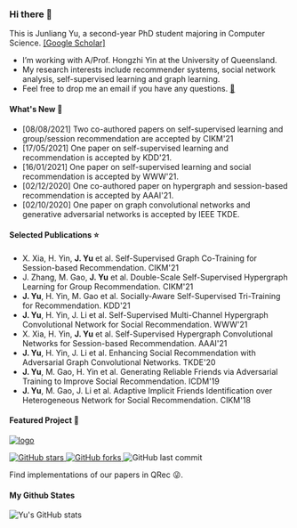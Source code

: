 ### Hi there 👋

This is Junliang Yu, a second-year PhD student majoring in Computer Science. [[Google Scholar]](https://scholar.google.com/citations?user=JGuWOUIAAAAJ&hl=EN&oi=ao)
- I’m working with A/Prof. Hongzhi Yin at the University of Queensland.
- My research interests include recommender systems, social network analysis, self-supervised learning and graph learning.
- Feel free to drop me an email if you have any questions. [📧](mailto:jl.yu@uq.edu.au)

#### What's New 📢
- [08/08/2021] Two co-authored papers on self-supervised learning and group/session recommendation are accepted by CIKM'21
- [17/05/2021] One paper on self-supervised learning and recommendation is accepted by KDD'21.  
- [16/01/2021] One paper on self-supervised learning and social recommendation is accepted by WWW'21.  
- [02/12/2020] One co-authored paper on hypergraph and session-based recommendation is accepted by AAAI'21.  
- [02/10/2020] One paper on graph convolutional networks and generative adversarial networks is accepted by IEEE TKDE.

#### Selected Publications ⭐️
+ X. Xia, H. Yin, <b>J. Yu</b> et al. Self-Supervised Graph Co-Training for Session-based Recommendation. CIKM'21<br>
+ J. Zhang, M. Gao, <b>J. Yu</b> et al. Double-Scale Self-Supervised Hypergraph Learning for Group Recommendation. CIKM'21<br>
+ <b>J. Yu</b>, H. Yin, M. Gao et al. Socially-Aware Self-Supervised Tri-Training for Recommendation. KDD'21<br>
+ <b>J. Yu</b>, H. Yin, J. Li et al. Self-Supervised Multi-Channel Hypergraph Convolutional Network for Social Recommendation. WWW'21<br>
+ X. Xia, H. Yin, <b>J. Yu</b> et al. Self-Supervised Hypergraph Convolutional Networks for Session-based Recommendation. AAAI'21<br>
+ <b>J. Yu</b>, H. Yin, J. Li et al. Enhancing Social Recommendation with Adversarial Graph Convolutional Networks. TKDE'20<br>
+ <b>J. Yu</b>, M. Gao, H. Yin et al. Generating Reliable Friends via Adversarial Training to Improve Social Recommendation. ICDM'19<br>
+ <b>J. Yu</b>, M. Gao, J. Li et al. Adaptive Implicit Friends Identification over Heterogeneous Network for Social Recommendation. CIKM'18<br>

#### Featured Project 🍊
<a href="https://github.com/Coder-Yu/QRec"> <img src="https://i.ibb.co/Bsn8CM5/logo.png" alt="logo" border="0"></a><br>
<p float="left"> <a href="https://github.com/Coder-Yu/QRec/stargazers"> <img alt="GitHub stars" src="https://img.shields.io/github/stars/Coder-Yu/QRec"/> </a> <a href="https://github.com/Coder-Yu/QRec/network/members"> <img alt="GitHub forks" src="https://img.shields.io/github/forks/Coder-Yu/QRec"/> </a> <img alt="GitHub last commit" src="https://img.shields.io/github/last-commit/Coder-Yu/QRec"></p> 
Find implementations of our papers in QRec 😜.

#### My Github States

![Yu's GitHub stats](https://github-readme-stats.vercel.app/api?username=Coder-Yu)
